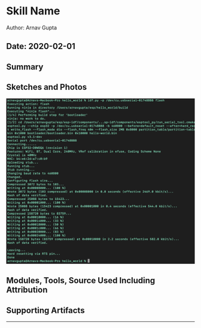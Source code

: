 #  Skill Name

Author: Arnav Gupta

Date: 2020-02-01
-----

## Summary


## Sketches and Photos

<!DOCTYPE html>
<html lang = "en-US">
<body>
  <div>
    <img src="images/Screen Shot 2021-02-01 at 10.19.04 PM.png" alt="Summary">
  </div>
</body>
</html>

## Modules, Tools, Source Used Including Attribution


## Supporting Artifacts


-----
